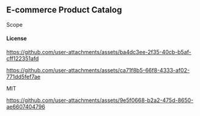 ## E-commerce Product Catalog

Scope

#### License



https://github.com/user-attachments/assets/ba4dc3ee-2f35-40cb-b5af-cff122351afd


https://github.com/user-attachments/assets/ca71f8b5-66f8-4333-af02-771dd5fef7ae


MIT

https://github.com/user-attachments/assets/9e5f0668-b2a2-475d-8650-ae6607404796

